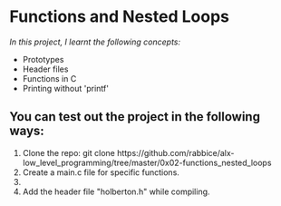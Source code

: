 # Functions and Nested Loops
<i>In this project, I learnt the following concepts:</i>
<ul>
<li>Prototypes</li>
<li>Header files</li>
<li>Functions in C</li>
<li>Printing without 'printf'</li>
</ul>
<h2>You can test out the project in the following ways:</h2>
<ol>
<li>Clone the repo: git clone https://github.com/rabbice/alx-low_level_programming/tree/master/0x02-functions_nested_loops</li>
<li>Create a main.c file for specific functions.<li>
<li>Add the header file "holberton.h" while compiling.</li>
</ol>
